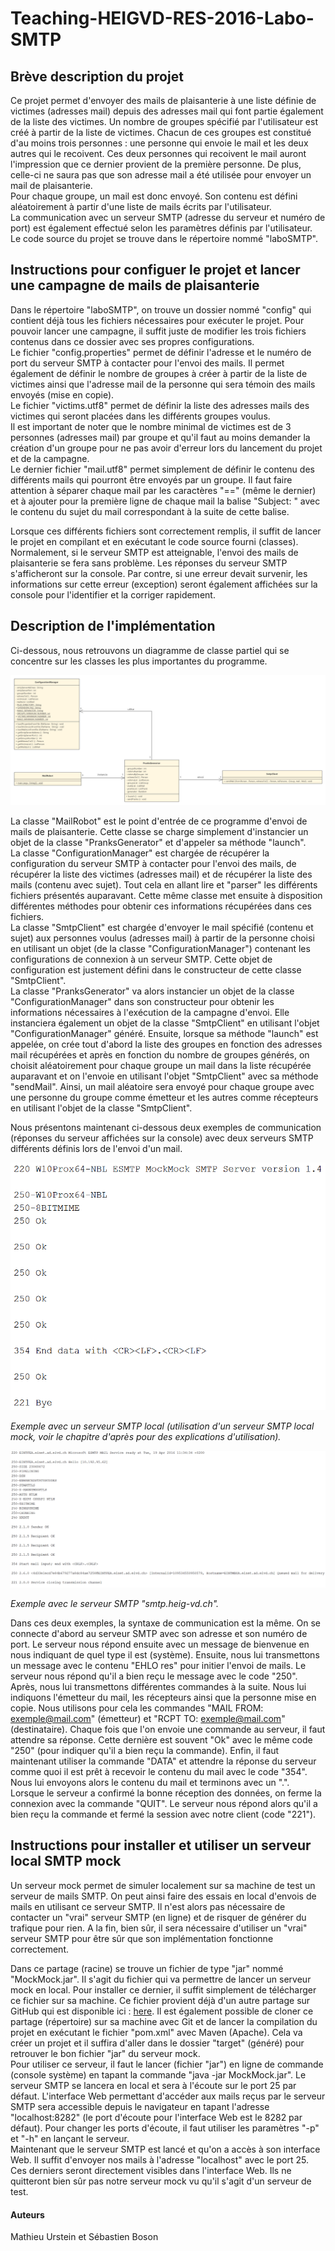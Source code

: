 # Teaching-HEIGVD-RES-2016-Labo-SMTP

## Brève description du projet

Ce projet permet d'envoyer des mails de plaisanterie à une liste définie de victimes (adresses mail) depuis des adresses mail qui font partie également de la liste des victimes.
Un nombre de groupes spécifié par l'utilisateur est créé à partir de la liste de victimes. Chacun de ces groupes est constitué d'au moins trois personnes : une personne qui envoie
le mail et les deux autres qui le recoivent. Ces deux personnes qui recoivent le mail auront l'impression que ce dernier provient de la première personne. De plus, celle-ci ne saura pas
que son adresse mail a été utilisée pour envoyer un mail de plaisanterie.<br /> 
Pour chaque groupe, un mail est donc envoyé. Son contenu est défini aléatoirement à partir d'une liste de mails écrits par l'utilisateur.<br /> 
La communication avec un serveur SMTP (adresse du serveur et numéro de port) est également effectué selon les paramètres définis par l'utilisateur.<br /> 
Le code source du projet se trouve dans le répertoire nommé "laboSMTP".

## Instructions pour configuer le projet et lancer une campagne de mails de plaisanterie

Dans le répertoire "laboSMTP", on trouve un dossier nommé "config" qui contient déjà tous les fichiers nécessaires pour exécuter le projet.
Pour pouvoir lancer une campagne, il suffit juste de modifier les trois fichiers contenus dans ce dossier avec ses propres configurations.<br /> 
Le fichier "config.properties" permet de définir l'adresse et le numéro de port du serveur SMTP à contacter pour l'envoi des mails. Il permet également de définir le nombre de groupes à créer
à partir de la liste de victimes ainsi que l'adresse mail de la personne qui sera témoin des mails envoyés (mise en copie).<br /> 
Le fichier "victims.utf8" permet de définir la liste des adresses mails des victimes qui seront placées dans les différents groupes voulus.<br /> 
Il est important de noter que le nombre minimal de victimes est de 3 personnes (adresses mail) par groupe et qu'il faut au moins demander la création d'un groupe pour ne pas avoir d'erreur lors
du lancement du projet et de la campagne.<br /> 
Le dernier fichier "mail.utf8" permet simplement de définir le contenu des différents mails qui pourront être envoyés par un groupe. Il faut faire attention à séparer chaque mail par les caractères "=="
(même le dernier) et à ajouter pour la première ligne de chaque mail la balise "Subject: " avec le contenu du sujet du mail correspondant à la suite de cette balise.

Lorsque ces différents fichiers sont correctement remplis, il suffit de lancer le projet en compilant et en exécutant le code source fourni (classes). Normalement, si le serveur SMTP est atteignable, l'envoi
des mails de plaisanterie se fera sans problème. Les réponses du serveur SMTP s'afficheront sur la console. Par contre, si une erreur devait survenir, les informations sur cette erreur (exception) seront également
affichées sur la console pour l'identifier et la corriger rapidement.

## Description de l'implémentation

Ci-dessous, nous retrouvons un diagramme de classe partiel qui se concentre sur les classes les plus importantes du programme.

![image](./figures/uml.png)

La classe "MailRobot" est le point d'entrée de ce programme d'envoi de mails de plaisanterie. Cette classe se charge simplement d'instancier un objet de la classe "PranksGenerator" et d'appeler sa méthode "launch".<br />
La classe "ConfigurationManager" est chargée de récupérer la configuration du serveur SMTP à contacter pour l'envoi des mails, de récupérer la liste des victimes (adresses mail) et de récupérer la liste des mails
(contenu avec sujet). Tout cela en allant lire et "parser" les différents fichiers présentés auparavant. Cette même classe met ensuite à disposition différentes méthodes pour obtenir ces informations récupérées
dans ces fichiers. <br />
La classe "SmtpClient" est chargée d'envoyer le mail spécifié (contenu et sujet) aux personnes voulus (adresses mail) à partir de la personne choisi en utilisant un objet (de la classe "ConfigurationManager") contenant les
configurations de connexion à un serveur SMTP. Cette objet de configuration est justement défini dans le constructeur de cette classe "SmtpClient". <br />
La classe "PranksGenerator" va alors instancier un objet de la classe "ConfigurationManager" dans son constructeur pour obtenir les informations nécessaires à l'exécution de la campagne d'envoi. Elle instanciera également
un objet de la classe "SmtpClient" en utilisant l'objet "ConfigurationManager" généré. Ensuite, lorsque sa méthode "launch" est appelée, on crée tout d'abord la liste des groupes en fonction des adresses mail récupérées et après en fonction du
nombre de groupes générés, on choisit aléatoirement pour chaque groupe un mail dans la liste récupérée auparavant et on l'envoie en utilisant l'objet "SmtpClient" avec sa méthode "sendMail". Ainsi, un mail aléatoire sera envoyé pour chaque
groupe avec une personne du groupe comme émetteur et les autres comme récepteurs en utilisant l'objet de la classe "SmtpClient".

Nous présentons maintenant ci-dessous deux exemples de communication (réponses du serveur affichées sur la console) avec deux serveurs SMTP différents définis lors de l'envoi d'un mail.

![image](./figures/exemple1.png)

<i>Exemple avec un serveur SMTP local (utilisation d'un serveur SMTP local mock, voir le chapitre d'après pour des explications d'utilisation).</i>

![image](./figures/exemple2.png)

<i>Exemple avec le serveur SMTP "smtp.heig-vd.ch".</i>

Dans ces deux exemples, la syntaxe de communication est la même. On se connecte d'abord au serveur SMTP avec son adresse et son numéro de port. Le serveur nous répond ensuite avec un message de bienvenue en nous indiquant de quel type il est (système).
Ensuite, nous lui transmettons un message avec le contenu "EHLO res" pour initier l'envoi de mails. Le serveur nous répond qu'il a bien reçu le message avec le code "250". Après, nous lui transmettons différentes commandes à la suite. Nous lui indiquons
l'émetteur du mail, les récepteurs ainsi que la personne mise en copie. Nous utilisons pour cela les commandes "MAIL FROM: exemple@mail.com" (émetteur) et "RCPT TO: exemple@mail.com" (destinataire). Chaque fois que l'on envoie une commande au serveur, il faut
attendre sa réponse. Cette dernière est souvent "Ok" avec le même code "250" (pour indiquer qu'il a bien reçu la commande). Enfin, il faut maintenant utiliser la commande "DATA" et attendre la réponse du serveur comme quoi il est prêt à recevoir le contenu du mail
avec le code "354". Nous lui envoyons alors le contenu du mail et terminons avec un ".". Lorsque le serveur a confirmé la bonne réception des données, on ferme la connexion avec la commande "QUIT". Le serveur nous répond alors qu'il a bien reçu
la commande et fermé la session avec notre client (code "221").

## Instructions pour installer et utiliser un serveur local SMTP mock

Un serveur mock permet de simuler localement sur sa machine de test un serveur de mails SMTP. On peut ainsi faire des essais en local d'envois de mails en utilisant ce serveur SMTP. Il n'est alors pas nécessaire de contacter un "vrai" serveur SMTP (en ligne) et de
risquer de générer du trafique pour rien. A la fin, bien sûr, il sera nécessaire d'utiliser un "vrai" serveur SMTP pour être sûr que son implémentation fonctionne correctement.

Dans ce partage (racine) se trouve un fichier de type "jar" nommé "MockMock.jar". Il s'agit du fichier qui va permettre de lancer un serveur mock en local. Pour installer ce dernier, il suffit simplement de télécharger ce fichier sur sa machine. Ce fichier provient
déjà d'un autre partage sur GitHub qui est disponible ici : [here](https://github.com/tweakers-dev/MockMock). Il est également possible de cloner ce partage (répertoire) sur sa machine avec Git et de lancer la compilation du projet en exécutant 
le fichier "pom.xml" avec Maven (Apache). Cela va créer un projet et il suffira d'aller dans le dossier "target" (généré) pour retrouver le bon fichier "jar" du serveur mock. <br />
Pour utiliser ce serveur, il faut le lancer (fichier "jar") en ligne de commande (console système) en tapant la commande "java -jar MockMock.jar". Le serveur SMTP se lancera en local et sera à l'écoute sur le port 25 par défaut. L'interface Web permettant d'accéder aux
mails reçus par le serveur SMTP sera accessible depuis le navigateur en tapant l'adresse "localhost:8282" (le port d'écoute pour l'interface Web est le 8282 par défaut). Pour changer les ports d'écoute, il faut utiliser les paramètres "-p" et "-h" en lançant le serveur. <br />
Maintenant que le serveur SMTP est lancé et qu'on a accès à son interface Web. Il suffit d'envoyer nos mails à l'adresse "localhost" avec le port 25. Ces derniers seront directement visibles dans l'interface Web. Ils ne quitteront bien sûr pas
notre serveur mock vu qu'il s'agit d'un serveur de test.

#### Auteurs

Mathieu Urstein et Sébastien Boson